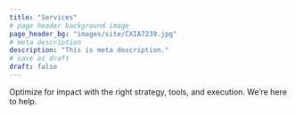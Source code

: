 ```yaml
---
title: "Services"
# page header background image
page_header_bg: "images/site/CXIA7239.jpg"
# meta description
description: "This is meta description."
# save as draft
draft: false
---
```


<div class="services-intro">
Optimize for impact with the right strategy, tools, and execution. We’re  here to help.
</div>